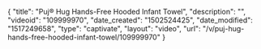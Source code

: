 {
    "title": "Puj&reg; Hug Hands-Free Hooded Infant Towel",
    "description": "",
    "videoid": "109999970",
    "date_created": "1502524425",
    "date_modified": "1517249658",
    "type": "captivate",
    "layout": "video",
    "url": "\/v\/puj-hug-hands-free-hooded-infant-towel\/109999970"
}